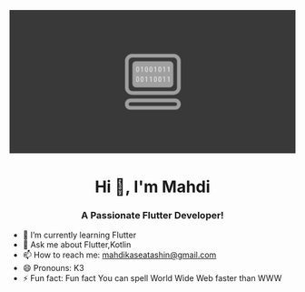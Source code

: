 [![MasterHead](https://github.com/MahdiKaseAtashin/MahdiKaseAtashin/blob/main/banner.png)](https://www.instagram.com/mahdi__k3f/)

<h1 align="center">Hi 👋, I'm Mahdi</h1>
<h3 align="center">A Passionate Flutter Developer!</h3>

- 🌱 I’m currently learning Flutter
- 💬 Ask me about Flutter,Kotlin
- 📫 How to reach me: mahdikaseatashin@gmail.com
- 😄 Pronouns: K3
- ⚡ Fun fact: Fun fact You can spell World Wide Web faster than WWW
<!--
**MahdiKaseAtashin/MahdiKaseAtashin** is a ✨ _special_ ✨ repository because its `README.md` (this file) appears on your GitHub profile.

-->
